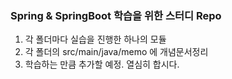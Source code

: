 ### Spring & SpringBoot 학습을 위한 스터디 Repo

1. 각 폴더마다 실습을 진행한 하나의 모듈
2. 각 폴더의 src/main/java/memo 에 개념문서정리
3. 학습하는 만큼 추가할 예정. 열심히 합시다.

